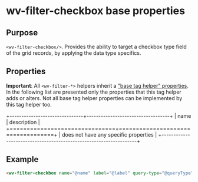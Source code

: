 ﻿<!--{"sort_order":10, "name": "wv-filter-checkbox", "label": "wv-filter-checkbox"}-->
# wv-filter-checkbox base properties

## Purpose

`<wv-filter-checkbox/>`. Provides the ability to target a checkbox type field of the grid records, by applying the data type specifics.

## Properties
**Important**: All `<wv-filter-*>` helpers inherit a ["base tag helper" properties](docs/developer/tag-helpers/wv-filter-base). In the following list are presented only the properties that this tag helper adds or alters. Not all base tag helper properties can be implemented by this tag helper too.

+-------------------------------+-----------------------------------+
| name                          | description                       |
+===============================+===================================+
| does not have any specific properties                             | 
+-------------------------------------------------------------------+

## Example

```html
<wv-filter-checkbox name="@name" label="@label" query-type="@queryType" query-options="@queryOptions"></wv-filter-checkbox>
```

